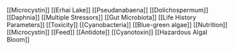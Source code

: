 [[Microcystin]]
[[Erhai Lake]]
[[Pseudanabaena]]
[[Dolichospermum]]
[[Daphnia]]
[[Multiple Stressors]]
[[Gut Microbiota]]
[[Life History Parameters]]
[[Toxicity]]
[[Cyanobacteria]]
[[Blue-green algae]]
[[Nutrition]]
[[Microcystin]]
[[Feed]]
[[Antidote]]
[[Cyanotoxin]]
[[Hazardous Algal Bloom]]
